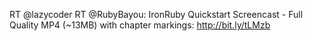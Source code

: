 <!--
id: 171679411
link: http://kevinisom.info/post/171679411/rt-lazycoder-rt-rubybayou-ironruby-quickstart
slug: rt-lazycoder-rt-rubybayou-ironruby-quickstart
date: Wed Aug 26 2009 12:30:48 GMT+1200 (NZST)
raw: {"blog_name":"kevinisom","id":171679411,"post_url":"http://kevinisom.info/post/171679411/rt-lazycoder-rt-rubybayou-ironruby-quickstart","slug":"rt-lazycoder-rt-rubybayou-ironruby-quickstart","type":"text","date":"2009-08-26 00:30:48 GMT","timestamp":1251246648,"state":"published","format":"html","reblog_key":"PNiYTs3e","tags":[],"short_url":"http://tmblr.co/Zw68YyAEvwp","highlighted":[],"feed_item":"http://twitter.com/kev_nz/statuses/3542707204","from_feed_id":"650289","note_count":0,"title":null,"body":"<p>RT @lazycoder RT @RubyBayou: IronRuby Quickstart Screencast - Full Quality MP4 (~13MB) with chapter markings: <a href=\"http://bit.ly/tLMzb\" target=\"_blank\">http://bit.ly/tLMzb</a></p>"}
publish: 2009-08-026
tags: 
title: null
-->


RT @lazycoder RT @RubyBayou: IronRuby Quickstart Screencast - Full
Quality MP4 (\~13MB) with chapter markings: <http://bit.ly/tLMzb>


